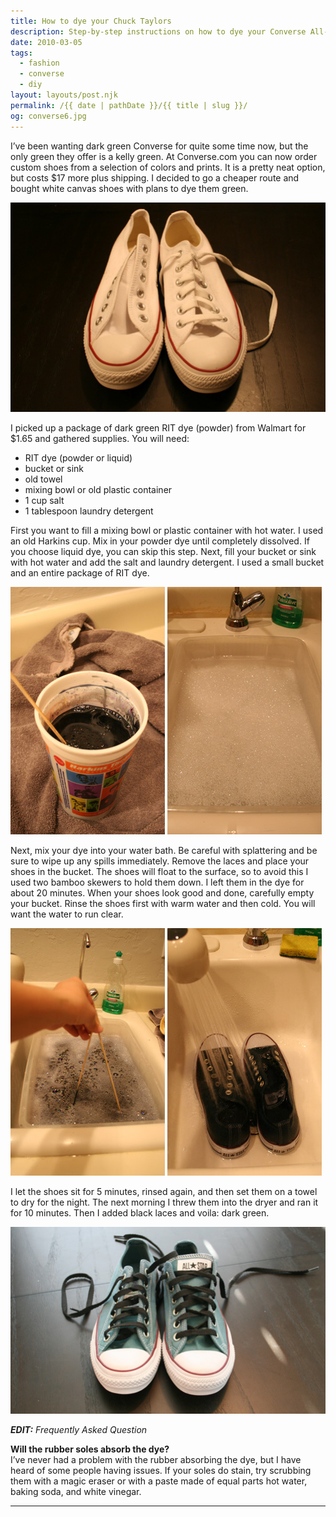 ```yaml
---
title: How to dye your Chuck Taylors
description: Step-by-step instructions on how to dye your Converse All-Stars.
date: 2010-03-05
tags: 
  - fashion
  - converse
  - diy
layout: layouts/post.njk
permalink: /{{ date | pathDate }}/{{ title | slug }}/
og: converse6.jpg
---
```


I’ve been wanting dark green Converse for quite some time now, but the only green they offer is a kelly green. At Converse.com you can now order custom shoes from a selection of colors and prints. It is a pretty neat option, but costs $17 more plus shipping. I decided to go a cheaper route and bought white canvas shoes with plans to dye them green.

![white Converse](/img/converse1.jpg)

I picked up a package of dark green RIT dye (powder) from Walmart for $1.65 and gathered supplies. You will need:  

- RIT dye (powder or liquid)
- bucket or sink
- old towel
- mixing bowl or old plastic container
- 1 cup salt
- 1 tablespoon laundry detergent

First you want to fill a mixing bowl or plastic container with hot water. I used an old Harkins cup. Mix in your powder dye until completely dissolved. If you choose liquid dye, you can skip this step. Next, fill your bucket or sink with hot water and add the salt and laundry detergent. I used a small bucket and an entire package of RIT dye.

<p>
  <img src="/img/converse2.jpg" alt="mixed dye in a cup" width="247" class="img-left" />
  <img src="/img/converse3.jpg" alt="tub of soapy water in the sink" width="247" />
</p>

Next, mix your dye into your water bath. Be careful with splattering and be sure to wipe up any spills immediately. Remove the laces and place your shoes in the bucket. The shoes will float to the surface, so to avoid this I used two bamboo skewers to hold them down. I left them in the dye for about 20 minutes. When your shoes look good and done, carefully empty your bucket. Rinse the shoes first with warm water and then cold. You will want the water to run clear.

<p>
  <img src="/img/converse4.jpg" alt="holding the shoes in the dye with sticks" width="247" class="img-left" />
  <img src="/img/converse5.jpg" alt="rinsing the shoes" width="247" />
</p>

I let the shoes sit for 5 minutes, rinsed again, and then set them on a towel to dry for the night. The next morning I threw them into the dryer and ran it for 10 minutes. Then I added black laces and voila: dark green.

![freshly dyed green Converse](/img/converse6.jpg)

_**EDIT:** Frequently Asked Question_

**Will the rubber soles absorb the dye?**  
I’ve never had a problem with the rubber absorbing the dye, but I have heard of some people having issues. If your soles do stain, try scrubbing them with a magic eraser or with a paste made of equal parts hot water, baking soda, and white vinegar.

---
